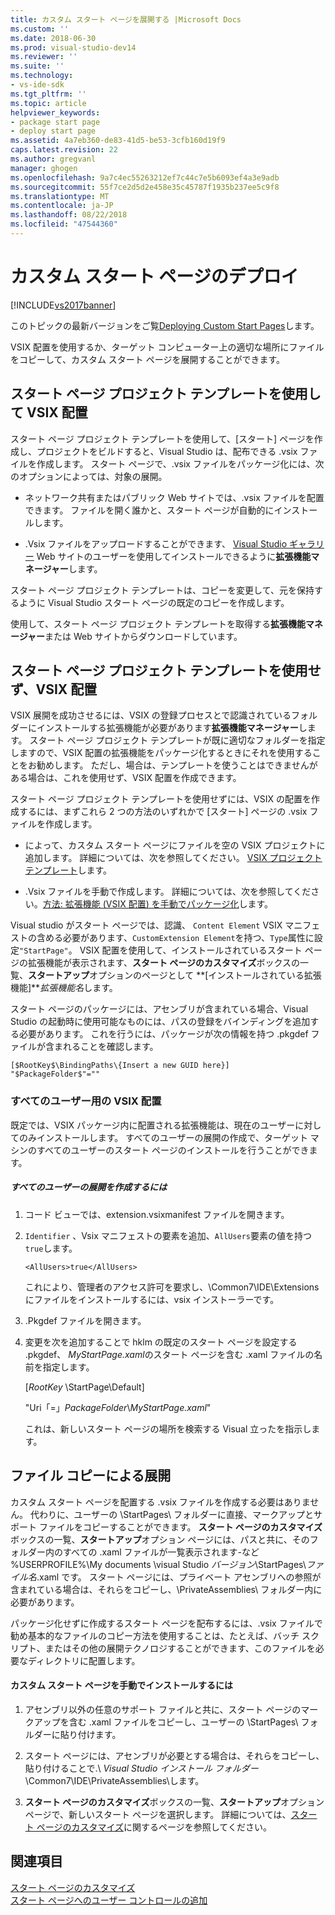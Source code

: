 ```yaml
---
title: カスタム スタート ページを展開する |Microsoft Docs
ms.custom: ''
ms.date: 2018-06-30
ms.prod: visual-studio-dev14
ms.reviewer: ''
ms.suite: ''
ms.technology:
- vs-ide-sdk
ms.tgt_pltfrm: ''
ms.topic: article
helpviewer_keywords:
- package start page
- deploy start page
ms.assetid: 4a7eb360-de83-41d5-be53-3cfb160d19f9
caps.latest.revision: 22
ms.author: gregvanl
manager: ghogen
ms.openlocfilehash: 9a7c4ec55263212ef7c44c7e5b6093ef4a3e9adb
ms.sourcegitcommit: 55f7ce2d5d2e458e35c45787f1935b237ee5c9f8
ms.translationtype: MT
ms.contentlocale: ja-JP
ms.lasthandoff: 08/22/2018
ms.locfileid: "47544360"
---
```

# <a name="deploying-custom-start-pages"></a>カスタム スタート ページのデプロイ
[!INCLUDE[vs2017banner](../includes/vs2017banner.md)]

このトピックの最新バージョンをご覧[Deploying Custom Start Pages](https://docs.microsoft.com/visualstudio/extensibility/deploying-custom-start-pages)します。  
  
VSIX 配置を使用するか、ターゲット コンピューター上の適切な場所にファイルをコピーして、カスタム スタート ページを展開することができます。  
  
## <a name="vsix-deployment-by-using-the-start-page-project-template"></a>スタート ページ プロジェクト テンプレートを使用して VSIX 配置  
 スタート ページ プロジェクト テンプレートを使用して、[スタート] ページを作成し、プロジェクトをビルドすると、Visual Studio は、配布できる .vsix ファイルを作成します。 スタート ページで、.vsix ファイルをパッケージ化には、次のオプションによっては、対象の展開。  
  
-   ネットワーク共有またはパブリック Web サイトでは、.vsix ファイルを配置できます。 ファイルを開く誰かと、スタート ページが自動的にインストールします。  
  
-   .Vsix ファイルをアップロードすることができます、 [Visual Studio ギャラリー](http://go.microsoft.com/fwlink/?LinkID=123847) Web サイトのユーザーを使用してインストールできるように**拡張機能マネージャー**します。  
  
 スタート ページ プロジェクト テンプレートは、コピーを変更して、元を保持するように Visual Studio スタート ページの既定のコピーを作成します。  
  
 使用して、スタート ページ プロジェクト テンプレートを取得する**拡張機能マネージャー**または Web サイトからダウンロードしています。  
  
## <a name="vsix-deployment-without-using-the-start-page-project-template"></a>スタート ページ プロジェクト テンプレートを使用せず、VSIX 配置  
 VSIX 展開を成功させるには、VSIX の登録プロセスとで認識されているフォルダーにインストールする拡張機能が必要があります**拡張機能マネージャー**します。 スタート ページ プロジェクト テンプレートが既に適切なフォルダーを指定しますので、VSIX 配置の拡張機能をパッケージ化するときにそれを使用することをお勧めします。 ただし、場合は、テンプレートを使うことはできませんがある場合は、これを使用せず、VSIX 配置を作成できます。  
  
 スタート ページ プロジェクト テンプレートを使用せずには、VSIX の配置を作成するには、まずこれら 2 つの方法のいずれかで [スタート] ページの .vsix ファイルを作成します。  
  
-   によって、カスタム スタート ページにファイルを空の VSIX プロジェクトに追加します。 詳細については、次を参照してください。 [VSIX プロジェクト テンプレート](../extensibility/vsix-project-template.md)します。  
  
-   .Vsix ファイルを手動で作成します。 詳細については、次を参照してください。[方法: 拡張機能 (VSIX 配置) を手動でパッケージ化](../misc/how-to-manually-package-an-extension-vsix-deployment.md)します。  
  
 Visual studio がスタート ページでは、認識、 `Content Element` VSIX マニフェストの含める必要があります、`CustomExtension Element`を持つ、`Type`属性に設定`"StartPage"`。 VSIX 配置を使用して、インストールされているスタート ページの拡張機能が表示されます、**スタート ページのカスタマイズ**ボックスの一覧、**スタートアップ**オプションのページとして **[インストールされている拡張機能]***拡張機能名*します。  
  
 スタート ページのパッケージには、アセンブリが含まれている場合、Visual Studio の起動時に使用可能なものには、パスの登録をバインディングを追加する必要があります。 これを行うには、パッケージが次の情報を持つ .pkgdef ファイルが含まれることを確認します。  
  
```  
[$RootKey$\BindingPaths\{Insert a new GUID here}]  
"$PackageFolder$"=""  
```  
  
### <a name="vsix-deployment-for-all-users"></a>すべてのユーザー用の VSIX 配置  
 既定では、VSIX パッケージ内に配置される拡張機能は、現在のユーザーに対してのみインストールします。 すべてのユーザーの展開の作成で、ターゲット マシンのすべてのユーザーのスタート ページのインストールを行うことができます。  
  
##### <a name="to-create-an-all-users-deployment"></a>すべてのユーザーの展開を作成するには  
  
1.  コード ビューでは、extension.vsixmanifest ファイルを開きます。  
  
2.  `Identifier` 、Vsix マニフェストの要素を追加、`AllUsers`要素の値を持つ`true`します。  
  
    ```  
    <AllUsers>true</AllUsers>  
    ```  
  
     これにより、管理者のアクセス許可を要求し、\Common7\IDE\Extensions にファイルをインストールするには、vsix インストーラーです。  
  
3.  .Pkgdef ファイルを開きます。  
  
4.  変更を次を追加することで hklm の既定のスタート ページを設定する .pkgdef、 *MyStartPage.xaml*のスタート ページを含む .xaml ファイルの名前を指定します。  
  
     [$RootKey$ \StartPage\Default]  
  
     "Uri「=」$PackageFolder$\\*MyStartPage.xaml*"  
  
     これは、新しいスタート ページの場所を検索する Visual 立ったを指示します。  
  
## <a name="file-copy-deployment"></a>ファイル コピーによる展開  
 カスタム スタート ページを配置する .vsix ファイルを作成する必要はありません。 代わりに、ユーザーの \StartPages\ フォルダーに直接、マークアップとサポート ファイルをコピーすることができます。 **スタート ページのカスタマイズ**ボックスの一覧、**スタートアップ**オプション ページには、パスと共に、そのフォルダー内のすべての .xaml ファイルが一覧表示されます-など %USERPROFILE%\My documents \visual Studio *バージョン*\StartPages\\*ファイル名*.xaml です。 スタート ページには、プライベート アセンブリへの参照が含まれている場合は、それらをコピーし、\PrivateAssemblies\ フォルダー内に 必要があります。  
  
 パッケージ化せずに作成するスタート ページを配布するには、.vsix ファイルで勧め基本的なファイルのコピー方法を使用することは、たとえば、バッチ スクリプト、またはその他の展開テクノロジすることができます、このファイルを必要なディレクトリに配置します。  
  
#### <a name="to-manually-install-a-custom-start-page"></a>カスタム スタート ページを手動でインストールするには  
  
1.  アセンブリ以外の任意のサポート ファイルと共に、スタート ページのマークアップを含む .xaml ファイルをコピーし、ユーザーの \StartPages\ フォルダーに貼り付けます。  
  
2.  スタート ページには、アセンブリが必要とする場合は、それらをコピーし、貼り付けることで.\\ *Visual Studio インストール フォルダー*\Common7\IDE\PrivateAssemblies\\します。  
  
3.  **スタート ページのカスタマイズ**ボックスの一覧、**スタートアップ**オプション ページで、新しいスタート ページを選択します。 詳細については、[スタート ページのカスタマイズ](../ide/customizing-the-start-page-for-visual-studio.md)に関するページを参照してください。  
  
## <a name="see-also"></a>関連項目  
 [スタート ページのカスタマイズ](../ide/customizing-the-start-page-for-visual-studio.md)   
 [スタート ページへのユーザー コントロールの追加](../extensibility/adding-user-control-to-the-start-page.md)

